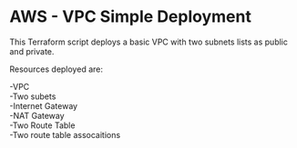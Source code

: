 # **AWS - VPC Simple Deployment**

This Terraform script deploys a basic VPC with two subnets lists as public and private.

Resources deployed are:

-VPC</br>
-Two subets</br>
-Internet Gateway</br>
-NAT Gateway</br>
-Two Route Table</br>
-Two route table assocaitions</br>
